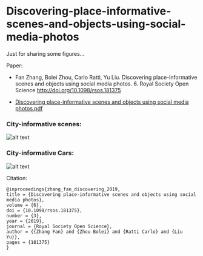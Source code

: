 # Discovering-place-informative-scenes-and-objects-using-social-media-photos

Just for sharing some figures...

Paper:  
- Fan Zhang, Bolei Zhou, Carlo Ratti, Yu Liu. Discovering place-informative scenes and objects using social media photos. 6. Royal Society Open Science http://doi.org/10.1098/rsos.181375

- [Discovering place-informative scenes and objects using social media photos.pdf](https://github.com/tank145161/RSOS/blob/master/Discovering%20place-informative%20scenes%20and%20objects%20using%20social%20media%20photos.pdf)


### City-informative scenes:
![alt text][example_pic]

[example_pic]: https://github.com/tank145161/RSOS/blob/master/scene.jpg "City-informative scenes"  

### City-informative Cars:  

![alt text][example_pic]

[example_pic]: https://github.com/tank145161/RSOS/blob/master/object.jpg "City-informative Cars"

Citation:
	
    @inproceedings{zhang_fan_discovering_2019,  
	title = {Discovering place-informative scenes and objects using social media photos},  
	volume = {6},	
	doi = {10.1098/rsos.181375},  
	number = {3},  
	year = {2019},  
	journal = {Royal Society Open Science},  
	author = {{Zhang Fan} and {Zhou Bolei} and {Ratti Carlo} and {Liu Yu}},  
	pages = {181375} 
    }

